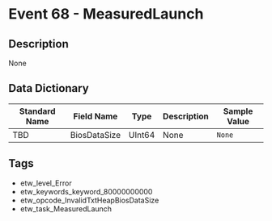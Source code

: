 # Event 68 - MeasuredLaunch

## Description
None

## Data Dictionary
|Standard Name|Field Name|Type|Description|Sample Value|
|---|---|---|---|---|
|TBD|BiosDataSize|UInt64|None|`None`|

## Tags
* etw_level_Error
* etw_keywords_keyword_80000000000
* etw_opcode_InvalidTxtHeapBiosDataSize
* etw_task_MeasuredLaunch